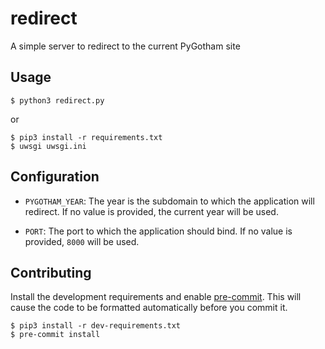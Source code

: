 # redirect

A simple server to redirect to the current PyGotham site

## Usage

```
$ python3 redirect.py
```

or

```
$ pip3 install -r requirements.txt
$ uwsgi uwsgi.ini
```

## Configuration

* `PYGOTHAM_YEAR`: The year is the subdomain to which the application will
  redirect. If no value is provided, the current year will be used.

* `PORT`: The port to which the application should bind. If no value is
  provided, `8000` will be used.

## Contributing

Install the development requirements and enable
[pre-commit](https://pre-commit.com). This will cause the code to be formatted
automatically before you commit it.

```
$ pip3 install -r dev-requirements.txt
$ pre-commit install
```
